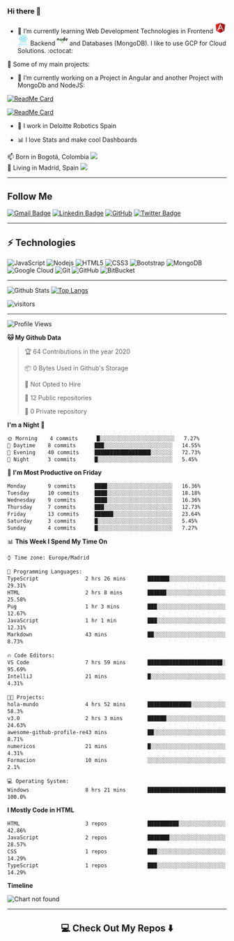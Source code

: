 ### Hi there 👋

- 🌱 I’m currently learning Web Development Technologies in Frontend <img src="https://raw.githubusercontent.com/devicons/devicon/master/icons/angularjs/angularjs-original.svg" alt="angular-js" width="25" height="25" />  <img src="https://raw.githubusercontent.com/devicons/devicon/master/icons/react/react-original-wordmark.svg" alt="react" width="25" height="25" /> Backend <img src="https://raw.githubusercontent.com/devicons/devicon/master/icons/nodejs/nodejs-original-wordmark.svg" alt="nodejs" width="25" height="25" />
 and Databases (MongoDB). I like to use GCP for Cloud Solutions. :octocat:

🚀 Some of my main projects:

- 🔭 I’m currently working on a Project in Angular and another Project with MongoDb and NodeJS:

[![ReadMe Card](https://github-readme-stats.vercel.app/api/pin/?username=minoveaz&repo=angular-web-portfolio)](https://github.com/minoveaz/angular-web-portfolio)

[![ReadMe Card](https://github-readme-stats.vercel.app/api/pin/?username=minoveaz&repo=node-app)](https://github.com/minoveaz/node-app)


-  🤖 I work in Deloitte Robotics Spain

- :bar_chart: I love Stats and make cool Dashboards

<p> 
📫  Born in Bogotá, Colombia <img src="https://image.flaticon.com/icons/svg/197/197575.svg" width="13"/>
<br>
📌  Living in Madrid, Spain <img src="https://image.flaticon.com/icons/svg/197/197593.svg" width="13"/>
</p>

<hr>

## Follow Me


[![Gmail Badge](https://img.shields.io/badge/-ing.miller.vega@gmail.com-c14438?style=flat-square&logo=Gmail&logoColor=white&link=mailto:ing.miller.vega@gmail.com)](mailto:ing.miller.vega@gmail.com)
[![Linkedin Badge](https://img.shields.io/badge/-minoveaz-blue?style=flat-square&logo=Linkedin&logoColor=white&link=https://www.linkedin.com/in/minoveaz/)](https://www.linkedin.com/in/minoveaz/)
[![GitHub](https://img.shields.io/badge/-GitHub-181717?style=flat-square&logo=github&logoColor=white&link=https://github.com/minoveaz)](https://github.com/minoveaz)
[![Twitter Badge](https://img.shields.io/badge/-@minoveaz-00acee?style=flat&logo=Twitter&logoColor=white)](https://twitter.com/intent/follow?screen_name=minoveaz "Follow on Twitter")

<hr>

## ⚡ Technologies

![JavaScript](https://img.shields.io/badge/-JavaScript-black?style=flat-square&logo=javascript)
![Nodejs](https://img.shields.io/badge/-Nodejs-black?style=flat-square&logo=Node.js)
![HTML5](https://img.shields.io/badge/-HTML5-E34F26?style=flat-square&logo=html5&logoColor=white)
![CSS3](https://img.shields.io/badge/-CSS3-1572B6?style=flat-square&logo=css3)
![Bootstrap](https://img.shields.io/badge/-Bootstrap-563D7C?style=flat-square&logo=bootstrap)
![MongoDB](https://img.shields.io/badge/-MongoDB-black?style=flat-square&logo=mongodb)
![Google Cloud](https://img.shields.io/badge/Google%20Cloud-black?style=flat-square&logo=google-cloud)
![Git](https://img.shields.io/badge/-Git-black?style=flat-square&logo=git)
![GitHub](https://img.shields.io/badge/-GitHub-181717?style=flat-square&logo=github)
![BitBucket](https://img.shields.io/badge/-BitBucket-darkblue?style=flat-square&logo=bitbucket)

<hr>

![Github Stats](https://github-readme-stats.vercel.app/api?username=minoveaz&count_private=true&show_icons=true)
[![Top Langs](https://github-readme-stats.vercel.app/api/top-langs/?username=minoveaz&layout=compact)](https://github.com/anuraghazra/github-readme-stats)

![visitors](https://visitor-badge.glitch.me/badge?page_id=minoveaz)

<hr>

<!--START_SECTION:waka-->
![Profile Views](http://img.shields.io/badge/Profile%20Views-46-blue)

**🐱 My Github Data** 

> 🏆 64 Contributions in the year 2020
 > 
> 📦 0 Bytes Used in Github's Storage 
 > 
> 🚫 Not Opted to Hire
 > 
> 📜 12 Public repositories
 > 
> 🔑 0 Private repository 
 > 
**I'm a Night 🦉** 

```text
🌞 Morning    4 commits      █░░░░░░░░░░░░░░░░░░░░░░░░   7.27% 
🌆 Daytime    8 commits      ███░░░░░░░░░░░░░░░░░░░░░░   14.55% 
🌃 Evening    40 commits     ██████████████████░░░░░░░   72.73% 
🌙 Night      3 commits      █░░░░░░░░░░░░░░░░░░░░░░░░   5.45%

```
📅 **I'm Most Productive on Friday** 

```text
Monday       9 commits      ████░░░░░░░░░░░░░░░░░░░░░   16.36% 
Tuesday      10 commits     ████░░░░░░░░░░░░░░░░░░░░░   18.18% 
Wednesday    9 commits      ████░░░░░░░░░░░░░░░░░░░░░   16.36% 
Thursday     7 commits      ███░░░░░░░░░░░░░░░░░░░░░░   12.73% 
Friday       13 commits     ██████░░░░░░░░░░░░░░░░░░░   23.64% 
Saturday     3 commits      █░░░░░░░░░░░░░░░░░░░░░░░░   5.45% 
Sunday       4 commits      █░░░░░░░░░░░░░░░░░░░░░░░░   7.27%

```


📊 **This Week I Spend My Time On** 

```text
⌚︎ Time zone: Europe/Madrid

💬 Programming Languages: 
TypeScript               2 hrs 26 mins       ███████░░░░░░░░░░░░░░░░░░   29.31% 
HTML                     2 hrs 8 mins        ██████░░░░░░░░░░░░░░░░░░░   25.58% 
Pug                      1 hr 3 mins         ███░░░░░░░░░░░░░░░░░░░░░░   12.67% 
JavaScript               1 hr 1 min          ███░░░░░░░░░░░░░░░░░░░░░░   12.31% 
Markdown                 43 mins             ██░░░░░░░░░░░░░░░░░░░░░░░   8.73%

🔥 Code Editors: 
VS Code                  7 hrs 59 mins       ████████████████████████░   95.69% 
IntelliJ                 21 mins             █░░░░░░░░░░░░░░░░░░░░░░░░   4.31%

🐱‍💻 Projects: 
hola-mundo               4 hrs 52 mins       ██████████████░░░░░░░░░░░   58.3% 
v3.0                     2 hrs 3 mins        ██████░░░░░░░░░░░░░░░░░░░   24.63% 
awesome-github-profile-re43 mins             ██░░░░░░░░░░░░░░░░░░░░░░░   8.71% 
numericos                21 mins             █░░░░░░░░░░░░░░░░░░░░░░░░   4.31% 
Formacion                10 mins             ░░░░░░░░░░░░░░░░░░░░░░░░░   2.1%

💻 Operating System: 
Windows                  8 hrs 21 mins       █████████████████████████   100.0%

```

**I Mostly Code in HTML** 

```text
HTML                     3 repos             ██████████░░░░░░░░░░░░░░░   42.86% 
JavaScript               2 repos             ███████░░░░░░░░░░░░░░░░░░   28.57% 
CSS                      1 repos             ███░░░░░░░░░░░░░░░░░░░░░░   14.29% 
TypeScript               1 repos             ███░░░░░░░░░░░░░░░░░░░░░░   14.29%

```


**Timeline**

![Chart not found](https://github.com/minoveaz/minoveaz/blob/master/charts/bar_graph.png) 


<!--END_SECTION:waka-->

<hr>

<h2  align="center">💻 Check Out My Repos ⬇️ </h2>

<!--
**minoveaz/minoveaz** is a ✨ _special_ ✨ repository because its `README.md` (this file) appears on your GitHub profile.

Here are some ideas to get you started:

- 🔭 I’m currently working on ...

- 👯 I’m looking to collaborate on ...
- 🤔 I’m looking for help with ...
- 💬 Ask me about ...
- 📫 How to reach me: ...
- 😄 Pronouns: ...
- ⚡ Fun fact: ...
-->
